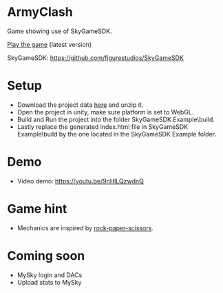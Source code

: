 # ArmyClash
Game showing use of SkyGameSDK.

[Play the game](https://0000plid359n7g6dsrbpt3alikr1aj058j5lt2i48lbtv6ruvgsh04g.siasky.net/) (latest version)

SkyGameSDK: https://github.com/figurestudios/SkyGameSDK

# Setup
- Download the project data [here](https://siasky.net/CACVYjn9O3FclEcMnlLozdbhl3umCIqSGp17cXAokysAww) and unzip it.
- Open the project in unity, make sure platform is set to WebGL.
- Build and Run the project into the folder SkyGameSDK Example\build.
- Lastly replace the generated index.html file in SkyGameSDK Example\build by the one located in the SkyGameSDK Example folder.

# Demo
- Video demo: https://youtu.be/9nHlLQzwdnQ

# Game hint
- Mechanics are inspired by [rock-paper-scissors](https://ibb.co/VSp2Xcq).

# Coming soon
- MySky login and DACs
- Upload stats to MySky

